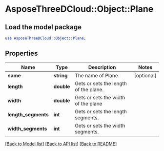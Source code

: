 # AsposeThreeDCloud::Object::Plane

## Load the model package
```perl
use AsposeThreeDCloud::Object::Plane;
```

## Properties
Name | Type | Description | Notes
------------ | ------------- | ------------- | -------------
**name** | **string** | The name of Plane | [optional] 
**length** | **double** | Gets or sets the length of the plane.              | 
**width** | **double** | Gets or sets the width of the plane              | 
**length_segments** | **int** | Gets or sets the length segments.              | 
**width_segments** | **int** | Gets or sets the width segments. | 

[[Back to Model list]](../README.md#documentation-for-models) [[Back to API list]](../README.md#documentation-for-api-endpoints) [[Back to README]](../README.md)


